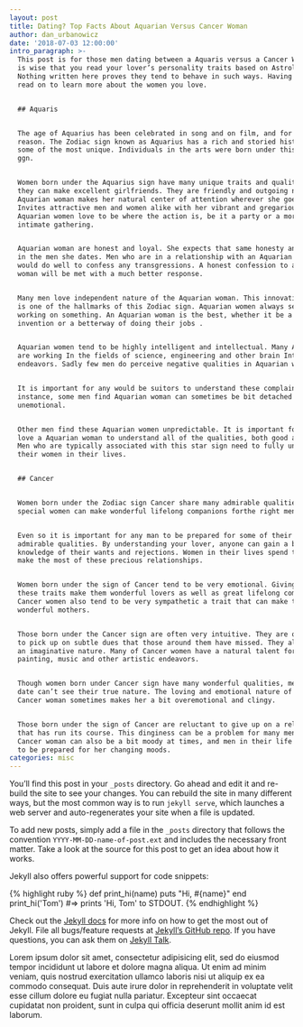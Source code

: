 ```yaml
---
layout: post
title: Dating? Top Facts About Aquarian Versus Cancer Woman
author: dan_urbanowicz
date: '2018-07-03 12:00:00'
intro_paragraph: >-
  This post is for those men dating between a Aquaris versus a Cancer Woman. It
  is wise that you read your lover’s personality traits based on Astrology.
  Nothing written here proves they tend to behave in such ways. Having said that
  read on to learn more about the women you love.


  ## Aquaris


  The age of Aquarius has been celebrated in song and on film, and for good
  reason. The Zodiac sign known as Aquarius has a rich and storied history, and
  some of the most unique. Individuals in the arts were born under this star
  ggn.


  Women born under the Aquarius sign have many unique traits and qualities, and
  they can make excellent girlfriends. They are friendly and outgoing nature.
  Aquarian woman makes her natural center of attention wherever she goes.
  Invites attractive men and women alike with her vibrant and gregarious nature.
  Aquarian women love to be where the action is, be it a party or a more
  intimate gathering.


  Aquarian woman are honest and loyal. She expects that same honesty and loyalty
  in the men she dates. Men who are in a relationship with an Aquarian woman
  would do well to confess any transgressions. A honest confession to a Aquarian
  woman will be met with a much better response.


  Many men love independent nature of the Aquarian woman. This innovative nature
  is one of the hallmarks of this Zodiac sign. Aquarian women always seem to be
  working on something. An Aquarian woman is the best, whether it be a new
  invention or a betterway of doing their jobs .


  Aquarian women tend to be highly intelligent and intellectual. Many Aquarlans
  are working In the fields of science, engineering and other brain Intensive
  endeavors. Sadly few men do perceive negative qualities in Aquarian women.


  It is important for any would be suitors to understand these complaints. For
  instance, some men find Aquarian woman can sometimes be bit detached an
  unemotional.


  Other men find these Aquarian women unpredictable. It is important for men who
  love a Aquarian woman to understand all of the qualities, both good and bad.
  Men who are typically associated with this star sign need to fully understand
  their women in their lives.


  ## Cancer


  Women born under the Zodiac sign Cancer share many admirable qualities. These
  special women can make wonderful lifelong companions forthe right men.


  Even so it is important for any man to be prepared for some of their less than
  admirable qualities. By understanding your lover, anyone can gain a broader
  knowledge of their wants and rejections. Women in their lives spend time to
  make the most of these precious relationships.


  Women born under the sign of Cancer tend to be very emotional. Giving and
  these traits make them wonderful lovers as well as great lifelong companions.
  Cancer women also tend to be very sympathetic a trait that can make them
  wonderful mothers.


  Those born under the Cancer sign are often very intuitive. They are often able
  to pick up on subtle dues that those around them have missed. They also share
  an imaginative nature. Many of Cancer women have a natural talent for
  painting, music and other artistic endeavors.


  Though women born under Cancer sign have many wonderful qualities, men who
  date can’t see their true nature. The loving and emotional nature of the
  Cancer woman sometimes makes her a bit overemotional and clingy.


  Those born under the sign of Cancer are reluctant to give up on a relationship
  that has run its course. This dinginess can be a problem for many men. A
  Cancer woman can also be a bit moody at times, and men in their life will need
  to be prepared for her changing moods.
categories: misc
---
```

You’ll find this post in your `_posts` directory. Go ahead and edit it and re-build the site to see your changes. You can rebuild the site in many different ways, but the most common way is to run `jekyll serve`, which launches a web server and auto-regenerates your site when a file is updated.

To add new posts, simply add a file in the `_posts` directory that follows the convention `YYYY-MM-DD-name-of-post.ext` and includes the necessary front matter. Take a look at the source for this post to get an idea about how it works.

Jekyll also offers powerful support for code snippets:

{% highlight ruby %}
def print_hi(name)
  puts "Hi, #{name}"
end
print_hi('Tom')
#=> prints 'Hi, Tom' to STDOUT.
{% endhighlight %}

Check out the [Jekyll docs][jekyll-docs] for more info on how to get the most out of Jekyll. File all bugs/feature requests at [Jekyll’s GitHub repo][jekyll-gh]. If you have questions, you can ask them on [Jekyll Talk][jekyll-talk].

[jekyll-docs]: https://jekyllrb.com/docs/home
[jekyll-gh]:   https://github.com/jekyll/jekyll
[jekyll-talk]: https://talk.jekyllrb.com/

Lorem ipsum dolor sit amet, consectetur adipisicing elit, sed do eiusmod tempor incididunt ut labore et dolore magna aliqua. Ut enim ad minim veniam, quis nostrud exercitation ullamco laboris nisi ut aliquip ex ea commodo consequat. Duis aute irure dolor in reprehenderit in voluptate velit esse cillum dolore eu fugiat nulla pariatur. Excepteur sint occaecat cupidatat non proident, sunt in culpa qui officia deserunt mollit anim id est laborum.
